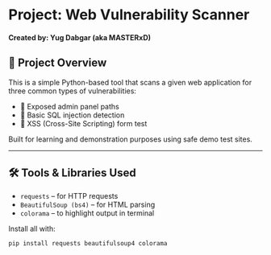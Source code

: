 # Project: Web Vulnerability Scanner

#### Created by: Yug Dabgar (aka MASTERxD)

## 📌 Project Overview
This is a simple Python-based tool that scans a given web application for three common types of vulnerabilities:

- 🛑 Exposed admin panel paths
- 🐞 Basic SQL injection detection
- 💉 XSS (Cross-Site Scripting) form test

Built for learning and demonstration purposes using safe demo test sites.

---

## 🛠 Tools & Libraries Used

- `requests` – for HTTP requests  
- `BeautifulSoup (bs4)` – for HTML parsing  
- `colorama` – to highlight output in terminal

Install all with:
```bash
pip install requests beautifulsoup4 colorama
